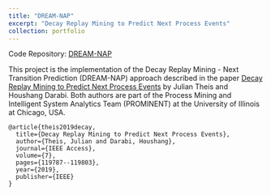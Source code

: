 ```yaml
---
title: "DREAM-NAP"
excerpt: "Decay Replay Mining to Predict Next Process Events"
collection: portfolio
---
```


Code Repository: [DREAM-NAP](https://github.com/Julian-Theis/DREAM-NAP)

This project is the implementation of the Decay Replay Mining - Next Transition Prediction (DREAM-NAP) approach described in the paper [Decay Replay Mining to Predict Next Process Events](https://julian-theis.github.io/publication/dream-nap) by Julian Theis and Houshang Darabi. Both authors are part of the Process Mining and Intelligent System Analytics Team (PROMINENT) at the University of Illinois at Chicago, USA.

```
@article{theis2019decay,
  title={Decay Replay Mining to Predict Next Process Events},
  author={Theis, Julian and Darabi, Houshang},
  journal={IEEE Access},
  volume={7},
  pages={119787--119803},
  year={2019},
  publisher={IEEE}
}
```
